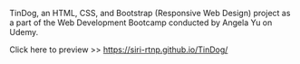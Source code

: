 TinDog, an HTML, CSS, and Bootstrap (Responsive Web Design) project as a part of the Web Development Bootcamp conducted by Angela Yu on Udemy.

Click here to preview >> https://siri-rtnp.github.io/TinDog/
